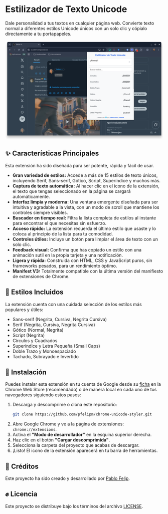 # Estilizador de Texto Unicode

Dale personalidad a tus textos en cualquier página web. Convierte texto normal a diferentes estilos Unicode únicos con un solo clic y cópialo directamente a tu portapapeles.

![Imagen CUS](./readme-files/CUS1280x800.png)

## ✨ Características Principales

Esta extensión ha sido diseñada para ser potente, rápida y fácil de usar.

* **Gran variedad de estilos:** Accede a más de 15 estilos de texto únicos, incluyendo Serif, Sans-serif, Gótico, Script, Superíndice y muchos más.
* **Captura de texto automática:** Al hacer clic en el icono de la extensión, el texto que tengas seleccionado en la página se cargará automáticamente.
* **Interfaz limpia y moderna:** Una ventana emergente diseñada para ser intuitiva y agradable a la vista, con un modo de scroll que mantiene los controles siempre visibles.
* **Buscador en tiempo real:** Filtra la lista completa de estilos al instante para encontrar el que necesitas sin esfuerzo.
* **Acceso rápido:** La extensión recuerda el último estilo que usaste y lo coloca al principio de la lista para tu comodidad.
* **Controles útiles:** Incluye un botón para limpiar el área de texto con un solo clic.
* **Feedback visual:** Confirma que has copiado un estilo con una animación sutil en la propia tarjeta y una notificación.
* **Ligera y rápida:** Construida con HTML, CSS y JavaScript puros, sin frameworks pesados, para un rendimiento óptimo.
* **Manifest V3:** Totalmente compatible con la última versión del manifiesto de extensiones de Chrome.

## 🎨 Estilos Incluidos

La extensión cuenta con una cuidada selección de los estilos más populares y útiles:

* Sans-serif (Negrita, Cursiva, Negrita Cursiva)
* Serif (Negrita, Cursiva, Negrita Cursiva)
* Gótico (Normal, Negrita)
* Script (Negrita)
* Círculos y Cuadrados
* Superíndice y Letra Pequeña (Small Caps)
* Doble Trazo y Monoespaciado
* Tachado, Subrayado e Invertido

## 🚀 Instalación

Puedes instalar esta extensión en tu cuenta de Google desde su [ficha](https://chromewebstore.google.com/detail/mmhadiodfkknlpbfomkadpechfhbejcg?utm_source=item-share-cb) en la Chrome Web Store (recomendado) o de manera local en cada uno de tus navegadores siguiendo estos pasos:

1.  Descarga y descomprime o clona este repositorio:
    ```bash
    git clone https://github.com/pfelipm/chrome-unicode-styler.git
    ```
2.  Abre Google Chrome y ve a la página de extensiones: `chrome://extensions`.
3.  Activa el **"Modo de desarrollador"** en la esquina superior derecha.
4.  Haz clic en el botón **"Cargar descomprimida"**.
5.  Selecciona la carpeta del proyecto que acabas de descargar.
6.  ¡Listo! El icono de la extensión aparecerá en tu barra de herramientas.


## 💙 Créditos

Este proyecto ha sido creado y desarrollado por [Pablo Felip](https://www.linkedin.com/in/pfelipm).


## ✊ Licencia

Este proyecto se distribuye bajo los términos del archivo [LICENSE](/LICENSE).